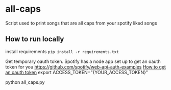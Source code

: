 # all-caps

Script used to print songs that are all caps from your spotify liked songs

## How to run locally

install requirements
`pip install -r requirements.txt`

Get temporary oauth token. Spotify has a node app set up to get an oauth token for you https://github.com/spotify/web-api-auth-examples
[How to get an oauth token](https://developer.spotify.com/documentation/general/guides/authorization/code-flow/)
export ACCESS_TOKEN="{YOUR_ACCESS_TOKEN}"

python all_caps.py

